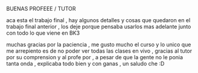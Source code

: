 

BUENAS PROFEEE / TUTOR 

aca esta el trabajo final , hay algunos detalles y cosas que quedaron en el trabajo final anterior , los deje porque pensaba usarlos mas adelante junto con todo lo que viene en BK3

muchas gracias por la paciencia , me gusto mucho el curso y lo unico que me arrepiento es de no poder ver todas las clases en vivo , gracias al tutor por su comprension y al profe por , a pesar de que la gente
no le ponia tanta onda , explicaba todo bien y con ganas , un saludo che :D